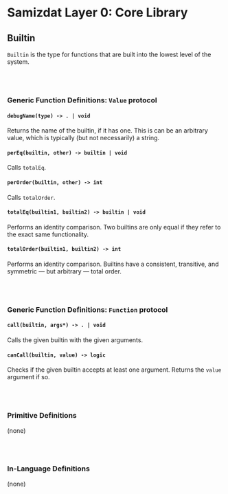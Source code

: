 Samizdat Layer 0: Core Library
==============================

Builtin
-------

`Builtin` is the type for functions that are built into the lowest level
of the system.


<br><br>
### Generic Function Definitions: `Value` protocol

#### `debugName(type) -> . | void`

Returns the name of the builtin, if it has one. This is can be
an arbitrary value, which is typically (but not necessarily) a string.

#### `perEq(builtin, other) -> builtin | void`

Calls `totalEq`.

#### `perOrder(builtin, other) -> int`

Calls `totalOrder`.

#### `totalEq(builtin1, builtin2) -> builtin | void`

Performs an identity comparison. Two builtins are only equal if they
refer to the exact same functionality.

#### `totalOrder(builtin1, builtin2) -> int`

Performs an identity comparison. Builtins have a consistent, transitive, and
symmetric &mdash; but arbitrary &mdash; total order.


<br><br>
### Generic Function Definitions: `Function` protocol

#### `call(builtin, args*) -> . | void`

Calls the given builtin with the given arguments.


#### `canCall(builtin, value) -> logic`

Checks if the given builtin accepts at least one argument. Returns the
`value` argument if so.


<br><br>
### Primitive Definitions

(none)


<br><br>
### In-Language Definitions

(none)
